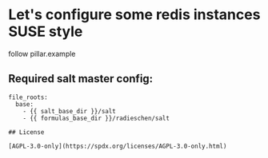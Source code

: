 # Let's configure some redis instances SUSE style

follow pillar.example

## Required salt master config:

```
file_roots:
  base:
    - {{ salt_base_dir }}/salt
    - {{ formulas_base_dir }}/radieschen/salt

## License

[AGPL-3.0-only](https://spdx.org/licenses/AGPL-3.0-only.html)

